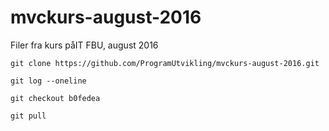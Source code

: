 # mvckurs-august-2016
Filer fra kurs påIT FBU, august 2016


```
git clone https://github.com/ProgramUtvikling/mvckurs-august-2016.git

git log --oneline

git checkout b0fedea

git pull
```

